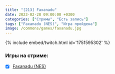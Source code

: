 ```yaml
---
title: "[213] Faxanadu"
date: 2023-02-28 09:00:00 +0300
categories: ["Стримы", "Есть запись"]
tags: ["Faxanadu (NES)", "Игра пройдена"]
image: /commons/games/faxanadu.jpg
---
```


{% include embed/twitch.html id='1751595302' %}

### Игры на стриме:
+ [x] [Faxanadu (NES)](/tags/faxanadu-nes)
